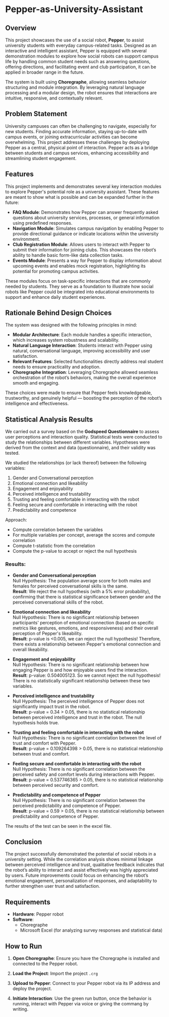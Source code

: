 # Pepper-as-University-Assistant

## Overview

This project showcases the use of a social robot, **Pepper**, to assist university students with everyday campus-related tasks. Designed as an interactive and intelligent assistant, Pepper is equipped with several demonstration modules to explore how social robots can support campus life by handling common student needs such as answering questions, offering directions, and facilitating event and club participation, it can be applied in broader range in the future.

The system is built using **Choregraphe**, allowing seamless behavior structuring and module integration. By leveraging natural language processing and a modular design, the robot ensures that interactions are intuitive, responsive, and contextually relevant.

## Problem Statement

University campuses can often be challenging to navigate, especially for new students. Finding accurate information, staying up-to-date with campus events, or joining extracurricular activities can become overwhelming. This project addresses these challenges by deploying Pepper as a central, physical point of interaction. Pepper acts as a bridge between students and campus services, enhancing accessibility and streamlining student engagement.

## Features

This project implements and demonstrates several key interaction modules to explore Pepper's potential role as a university assistant. These features are meant to show what is possible and can be expanded further in the future:

- **FAQ Module**: Demonstrates how Pepper can answer frequently asked questions about university services, processes, or general information using predefined responses.
- **Navigation Module**: Simulates campus navigation by enabling Pepper to provide directional guidance or indicate locations within the university environment.
- **Club Registration Module**: Allows users to interact with Pepper to submit their information for joining clubs. This showcases the robot’s ability to handle basic form-like data collection tasks.
- **Events Module**: Presents a way for Pepper to display information about upcoming events and enables mock registration, highlighting its potential for promoting campus activities.

These modules focus on task-specific interactions that are commonly needed by students. They serve as a foundation to illustrate how social robots like Pepper could be integrated into educational environments to support and enhance daily student experiences.

## Rationale Behind Design Choices

The system was designed with the following principles in mind:

- **Modular Architecture**: Each module handles a specific interaction, which increases system robustness and scalability.
- **Natural Language Interaction**: Students interact with Pepper using natural, conversational language, improving accessibility and user satisfaction.
- **Relevant Features**: Selected functionalities directly address real student needs to ensure practicality and adoption.
- **Choregraphe Integration**: Leveraging Choregraphe allowed seamless orchestration of the robot’s behaviors, making the overall experience smooth and engaging.

These choices were made to ensure that Pepper feels knowledgeable, trustworthy, and genuinely helpful — boosting the perception of the robot’s intelligence and effectiveness.

## Statistical Analysis Results

We carried out a survey based on the **Godspeed Questionnaire** to assess user perceptions and interaction quality. Statistical tests were conducted to study the relationships between different variables. Hypotheses were derived from the context and data (questionnaire), and their validity was tested.

We studied the relationships (or lack thereof) between the following variables:

1. Gender and Conversational perception  
2. Emotional connection and likeability  
3. Engagement and enjoyability  
4. Perceived intelligence and trustability  
5. Trusting and feeling comfortable in interacting with the robot  
6. Feeling secure and comfortable in interacting with the robot  
7. Predictability and competence

Approach:
- Compute correlation between the variables
- For multiple variables per concept, average the scores and compute correlation
- Compute t-statistic from the correlation
- Compute the p-value to accept or reject the null hypothesis

### Results:

- **Gender and Conversational perception**  
  Null Hypothesis: The population average score for both males and females for perceived conversational skills is the same.  
  **Result**: We reject the null hypothesis (with a 5% error probability), confirming that there is statistical significance between gender and the perceived conversational skills of the robot.

- **Emotional connection and likeability**  
  Null Hypothesis: There is no significant relationship between participants' perception of emotional connection (based on specific metrics like gestures, emotions, and responsiveness) and their overall perception of Pepper's likeability.  
  **Result**: p-value is <0.005, we can reject the null hypothesis! Therefore, there exists a relationship between Pepper's emotional connection and overall likeability.

- **Engagement and enjoyability**  
  Null Hypothesis: There is no significant relationship between how engaging Pepper is and how enjoyable users find the interaction.  
  **Result**: p-value: 0.504005123. So we cannot reject the null hypothesis! There is no statistically significant relationship between these two variables.

- **Perceived intelligence and trustability**  
  Null Hypothesis: The perceived intelligence of Pepper does not significantly impact trust in the robot.  
  **Result**: p-value = 0.34 > 0.05, there is no statistical relationship between perceived intelligence and trust in the robot. The null hypothesis holds true.

- **Trusting and feeling comfortable in interacting with the robot**  
  Null Hypothesis: There is no significant correlation between the level of trust and comfort with Pepper.  
  **Result**: p-value = 0.109264398 > 0.05, there is no statistical relationship between trust and comfort.

- **Feeling secure and comfortable in interacting with the robot**  
  Null Hypothesis: There is no significant correlation between the perceived safety and comfort levels during interactions with Pepper.  
  **Result**: p-value = 0.537746365 > 0.05, there is no statistical relationship between perceived security and comfort.

- **Predictability and competence of Pepper**  
  Null Hypothesis: There is no significant correlation between the perceived predictability and competence of Pepper.  
  **Result**: p-value = 0.59 > 0.05, there is no statistical relationship between predictability and competence of Pepper.

The results of the test can be seen in the excel file.

## Conclusion

The project successfully demonstrated the potential of social robots in a university setting. While the correlation analysis shows minimal linkage between perceived intelligence and trust, qualitative feedback indicates that the robot’s ability to interact and assist effectively was highly appreciated by users. Future improvements could focus on enhancing the robot’s emotional engagement, personalization of responses, and adaptability to further strengthen user trust and satisfaction.

## Requirements

- **Hardware**: Pepper robot
- **Software**:
  - Choregraphe
  - Microsoft Excel (for analyzing survey responses and statistical data)

## How to Run

1. **Open Choregraphe**: Ensure you have the Choregraphe is installed and connected to the Pepper robot.

2. **Load the Project**: Import the project `.crg`

3. **Upload to Pepper**: Connect to your Pepper robot via its IP address and deploy the project.

4. **Initiate Interaction**: Use the green run button, once the behavior is running, interact with Pepper via voice or giving the commang by writing.
